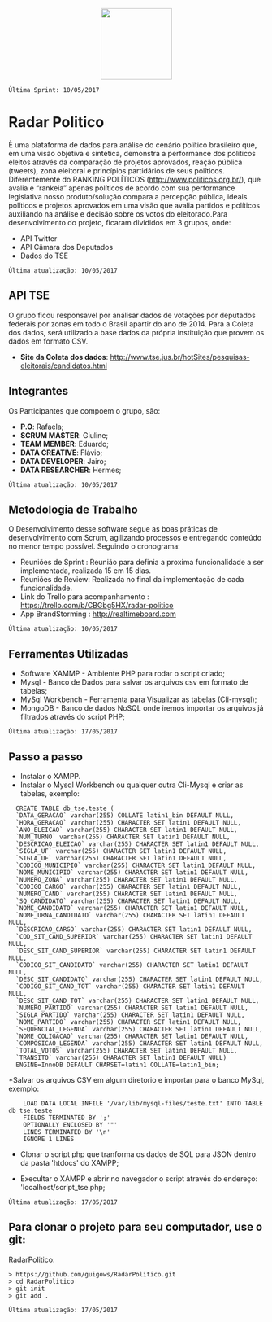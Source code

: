 <p align="center">
<img src="http://up.mackenzie.br/fileadmin/CONFIGURACOES/SITES/UP_MACKENZIE/Resources/Public/Icons/Touch/196.png" width="140px">
</p>


`Última Sprint: 10/05/2017`

# Radar Politico
È uma plataforma de dados para análise do cenário político brasileiro
que, em uma visão objetiva e sintética, demonstra a performance dos políticos eleitos através da comparação de projetos aprovados, reação pública (tweets), zona eleitoral e princípios partidários de seus políticos.
Diferentemente do RANKING POLÍTICOS (http://www.politicos.org.br/), que avalia e “rankeia” apenas políticos de acordo com sua performance legislativa
nosso produto/solução compara a percepção pública, ideais políticos e projetos aprovados em uma visão que avalia partidos e políticos auxiliando na análise e decisão sobre os votos do eleitorado.Para desenvolvimento do projeto, ficaram divididos em 3 grupos, onde:
* API Twitter
* API Câmara dos Deputados
* Dados do TSE


`Última atualização: 10/05/2017`

## API TSE
O grupo ficou responsavel por análisar dados de votações por deputados federais por zonas em todo o Brasil apartir do ano de 2014. Para a Coleta dos dados, será utilizado a base dados da própria instituição que provem os dados em formato CSV. 
* <strong>Site da Coleta dos dados</strong>: http://www.tse.jus.br/hotSites/pesquisas-eleitorais/candidatos.html

## Integrantes
Os Participantes que compoem o grupo, são:
* <strong>P.O</strong>: Rafaela;
* <strong>SCRUM MASTER</strong>: Giuline;
* <strong>TEAM MEMBER</strong>: Eduardo;
* <strong>DATA CREATIVE</strong>: Flávio;
* <strong>DATA DEVELOPER</strong>: Jairo;
* <strong>DATA RESEARCHER</strong>: Hermes;

`Última atualização: 10/05/2017`


## Metodologia de Trabalho
O Desenvolvimento desse software segue as boas práticas de desenvolvimento com Scrum, agilizando processos e entregando conteúdo no menor tempo possível. Seguindo o cronograma:
* Reuniões de Sprint : Reunião para definia a proxima funcionalidade a ser implementada, realizada 15 em 15 dias.
* Reuniões de Review: Realizada no final da implementação de cada funcionalidade.
* Link do Trello para acompanhamento : https://trello.com/b/CBGbg5HX/radar-politico
* App BrandStorming : http://realtimeboard.com

`Última atualização: 10/05/2017`


## Ferramentas Utilizadas
* Software XAMMP - Ambiente PHP para rodar o script criado;
* Mysql - Banco de Dados para salvar os arquivos csv em formato de tabelas;
* MySql Workbench - Ferramenta para Visualizar as tabelas (Cli-mysql);
* MongoDB - Banco de dados NoSQL onde iremos importar os arquivos já filtrados através do script PHP;

`Última atualização: 17/05/2017`


## Passo a passo
* Instalar o XAMPP.
* Instalar o Mysql Workbench ou qualquer outra Cli-Mysql e criar as tabelas, exemplo:

```
  CREATE TABLE db_tse.teste (
  `DATA_GERACAO` varchar(255) COLLATE latin1_bin DEFAULT NULL,
  `HORA_GERACAO` varchar(255) CHARACTER SET latin1 DEFAULT NULL,
  `ANO_ELEICAO` varchar(255) CHARACTER SET latin1 DEFAULT NULL,
  `NUM_TURNO` varchar(255) CHARACTER SET latin1 DEFAULT NULL,
  `DESCRICAO_ELEICAO` varchar(255) CHARACTER SET latin1 DEFAULT NULL,
  `SIGLA_UF` varchar(255) CHARACTER SET latin1 DEFAULT NULL,
  `SIGLA_UE` varchar(255) CHARACTER SET latin1 DEFAULT NULL,
  `CODIGO_MUNICIPIO` varchar(255) CHARACTER SET latin1 DEFAULT NULL,
  `NOME_MUNICIPIO` varchar(255) CHARACTER SET latin1 DEFAULT NULL,
  `NUMERO_ZONA` varchar(255) CHARACTER SET latin1 DEFAULT NULL,
  `CODIGO_CARGO` varchar(255) CHARACTER SET latin1 DEFAULT NULL,
  `NUMERO_CAND` varchar(255) CHARACTER SET latin1 DEFAULT NULL,
  `SQ_CANDIDATO` varchar(255) CHARACTER SET latin1 DEFAULT NULL,
  `NOME_CANDIDATO` varchar(255) CHARACTER SET latin1 DEFAULT NULL,
  `NOME_URNA_CANDIDATO` varchar(255) CHARACTER SET latin1 DEFAULT NULL,
  `DESCRICAO_CARGO` varchar(255) CHARACTER SET latin1 DEFAULT NULL,
  `COD_SIT_CAND_SUPERIOR` varchar(255) CHARACTER SET latin1 DEFAULT NULL,
  `DESC_SIT_CAND_SUPERIOR` varchar(255) CHARACTER SET latin1 DEFAULT NULL,
  `CODIGO_SIT_CANDIDATO` varchar(255) CHARACTER SET latin1 DEFAULT NULL,
  `DESC_SIT_CANDIDATO` varchar(255) CHARACTER SET latin1 DEFAULT NULL,
  `CODIGO_SIT_CAND_TOT` varchar(255) CHARACTER SET latin1 DEFAULT NULL,
  `DESC_SIT_CAND_TOT` varchar(255) CHARACTER SET latin1 DEFAULT NULL,
  `NUMERO_PARTIDO` varchar(255) CHARACTER SET latin1 DEFAULT NULL,
  `SIGLA_PARTIDO` varchar(255) CHARACTER SET latin1 DEFAULT NULL,
  `NOME_PARTIDO` varchar(255) CHARACTER SET latin1 DEFAULT NULL,
  `SEQUENCIAL_LEGENDA` varchar(255) CHARACTER SET latin1 DEFAULT NULL,
  `NOME_COLIGACAO` varchar(255) CHARACTER SET latin1 DEFAULT NULL,
  `COMPOSICAO_LEGENDA` varchar(255) CHARACTER SET latin1 DEFAULT NULL,
  `TOTAL_VOTOS` varchar(255) CHARACTER SET latin1 DEFAULT NULL,
  `TRANSITO` varchar(255) CHARACTER SET latin1 DEFAULT NULL)
  ENGINE=InnoDB DEFAULT CHARSET=latin1 COLLATE=latin1_bin;

```

*Salvar os arquivos CSV em algum diretorio e importar para o banco MySql, exemplo:

```
	LOAD DATA LOCAL INFILE '/var/lib/mysql-files/teste.txt' INTO TABLE db_tse.teste
	FIELDS TERMINATED BY ';'
	OPTIONALLY ENCLOSED BY '"' 
	LINES TERMINATED BY '\n'
	IGNORE 1 LINES

```

* Clonar o script php que tranforma os dados de SQL para JSON dentro da pasta 'htdocs' do XAMPP;

* Execultar o XAMPP e abrir no navegador o script através do endereço: 'localhost/script_tse.php;


`Última atualização: 17/05/2017`


## Para clonar o projeto para seu computador, use o git:
RadarPolitico:

```
> https://github.com/guigows/RadarPolitico.git
> cd RadarPolitico
> git init
> git add .

```

`Última atualização: 17/05/2017`


